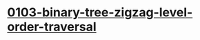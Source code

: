 # [0103-binary-tree-zigzag-level-order-traversal](https://leetcode.com/problems/binary-tree-zigzag-level-order-traversal)